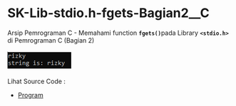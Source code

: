 # SK-Lib-stdio.h-fgets-Bagian2__C
Arsip Pemrograman C - Memahami function <code><b>fgets()</b></code>pada Library <code><b>&lt;stdio.h></b></code> di Pemrograman C (Bagian 2)<br><br>
<img src="https://github.com/RizkyKhapidsyah/SK-Lib-stdio.h-fgets-Bagian2__C/blob/master/SK-Lib-stdio.h-fgets-Bagian2__C/x64/result/001.PNG"><br><br>
Lihat Source Code : <br>
- <a href="https://github.com/RizkyKhapidsyah/SK-Lib-stdio.h-fgets-Bagian2__C/blob/master/SK-Lib-stdio.h-fgets-Bagian2__C/Source.c">Program</a>
